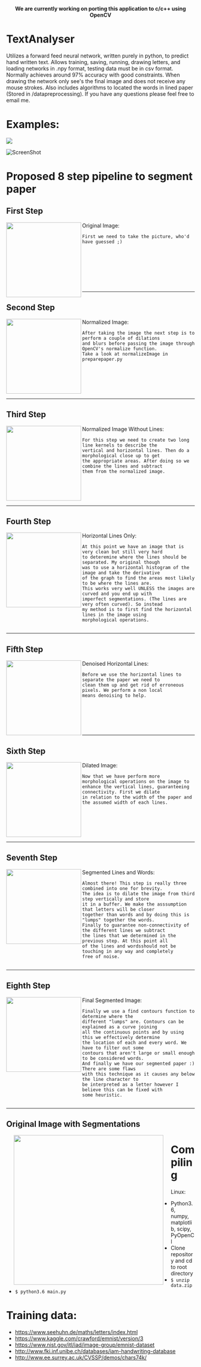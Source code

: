 <p align="center"><b>We are currently working on porting this application to c/c++ using OpenCV</b><br></p>

# TextAnalyser
Utilizes a forward feed neural network, written purely in python, to predict hand written text. Allows training, saving, running, drawing letters, and loading networks in .npy format, testing data must be in csv format. Normally achieves around 97% accuracy with good constraints. When drawing the network only see's the final image and does not receive any mouse strokes. Also includes algorithms to located the words in lined paper (Stored in /datapreprocessing). If you have any questions please feel free to email me.

# Examples:
<img src="/data/images/network.gif?raw=true">

![ScreenShot](https://i.imgur.com/9m7dtNu.png)

# Proposed 8 step pipeline to segment paper

## First Step

<img align="left" width="200" src="https://i.imgur.com/x6tt46N.jpg">


Original Image:
```
First we need to take the picture, who'd have guessed ;)









```

---


## Second Step

<img align="left" width="200" src="https://i.imgur.com/HvWZswJ.png">

Normalized Image:
```
After taking the image the next step is to perform a couple of dilations 
and blurs before passing the image through OpenCV's normalize function. 
Take a look at normalizeImage in preparepaper.py







```


---

## Third Step

<img align="left" width="200" src="https://i.imgur.com/K9jBH5j.png">

Normalized Image Without Lines:
```
For this step we need to create two long line kernels to describe the 
vertical and horizontal lines. Then do a morphological close up to get 
the appropriate areas. After doing so we combine the lines and subtract
them from the normalized image.






```

---

## Fourth Step

<img align="left" width="200" src="https://i.imgur.com/4x0nqw7.png">

Horizontal Lines Only:
```
At this point we have an image that is very clean but still very hard 
to deteremine where the lines should be separated. My original though 
was to use a horizontal histogram of the image and take the derivative 
of the graph to find the areas most likely to be where the lines are. 
This works very well UNLESS the images are curved and you end up with 
imperfect segmentations. (The lines are very often curved). So instead
my method is to first find the horizontal lines in the image using
morphological operations.


```

---


## Fifth Step

<img align="left" width="200" src="https://i.imgur.com/fq0BtGA.png">

Denoised Horizontal Lines:
```
Before we use the horizontal lines to separate the paper we need to
clean them up and get rid of erroneous pixels. We perform a non local
means denoising to help.







```

---


## Sixth Step

<img align="left" width="200" src="https://i.imgur.com/pdnot3s.png">

Dilated Image:
```
Now that we have perform more morphological operations on the image to
enhance the vertical lines, guaranteeing connectivity. First we dilate
in relation to the width of the paper and the assumed width of each lines.







```

---


## Seventh Step

<img align="left" width="200" src="https://i.imgur.com/dpCCh19.png">

Segmented Lines and Words:
```
Almost there! This step is really three combined into one for brevity.
The idea is to dilate the image from third step vertically and store 
it in a buffer. We make the asssumption that letters will be closer 
together than words and by doing this is "lumps" together the words. 
Finally to guarantee non-connectivity of the different lines we subtract 
the lines that we determined in the previous step. At this point all 
of the lines and wordsshould not be touching in any way and completely 
free of noise.


```

---


## Eighth Step

<img align="left" width="200" src="https://i.imgur.com/TiZgalM.png">

Final Segmented Image:
```
Finally we use a find contours function to determine where the 
different "lumps" are. Contours can be explained as a curve joining 
all the continuous points and by using this we effectively determine 
the location of each and every word. We have to filter out some 
contours that aren't large or small enough to be considered words. 
And finally we have our segmented paper :) There are some flaws
with this technique as it causes any below the line character to
be interpreted as a letter however I believe this can be fixed with
some heuristic.


```

---

##  Original Image with Segmentations
<img align="left" width="400" src="https://i.imgur.com/8omdE7u.jpg" hspace="20">


# Compiling
Linux:
  * Python3.6, numpy, matplotlib, scipy, PyOpenCl
  * Clone repository and cd to root directory
  * ```$ unzip data.zip```
  * ```$ python3.6 main.py```

# Training data:
  - https://www.seehuhn.de/maths/letters/index.html
  - https://www.kaggle.com/crawford/emnist/version/3
  - https://www.nist.gov/itl/iad/image-group/emnist-dataset
  - http://www.fki.inf.unibe.ch/databases/iam-handwriting-database
  - http://www.ee.surrey.ac.uk/CVSSP/demos/chars74k/
